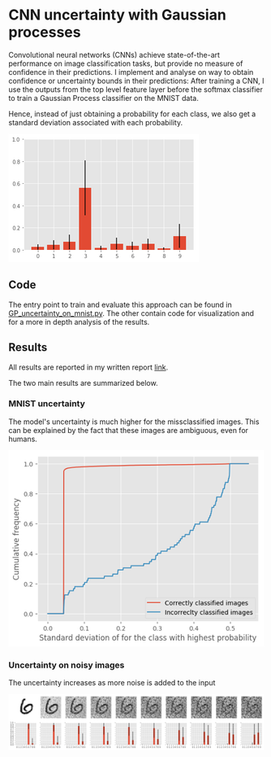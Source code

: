 # CNN uncertainty with Gaussian processes

Convolutional neural networks (CNNs) achieve state-of-the-art performance on image classification tasks, but provide no measure of confidence in their predictions. I implement and analyse on way to obtain confidence or uncertainty bounds in their predictions: After training a CNN, I use the outputs from the top level feature layer before the softmax classifier to train a Gaussian Process classifier on the MNIST data. 

Hence, instead of just obtaining a probability for each class, we also get a standard deviation associated with each probability. 

![Example output for test image](figs/gp_test.png)

## Code
The entry point to train and evaluate this approach can be found in [GP_uncertainty_on_mnist.py](GP_uncertainty_on_mnist.py). The other contain code for visualization and for a more in depth analysis of the results.

## Results
All results are reported in my written report [link](report/report.pdf).

The two main results are summarized below.

### MNIST uncertainty
The model's uncertainty is much higher for the missclassified images. This can be explained by the fact that these images are ambiguous, even for humans.

![MNIST cumulative dist. of std. deviations](figs/mnist_cum_stds.png)

### Uncertainty on noisy images
The uncertainty increases as more noise is added to the input

![AWGN images](figs/awgn_predictions.png)
